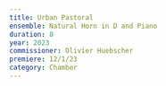 ```yaml
---
title: Urban Pastoral
ensemble: Natural Horn in D and Piano
duration: 8
year: 2023
commissioner: Olivier Huebscher
premiere: 12/1/23
category: Chamber
---
```

